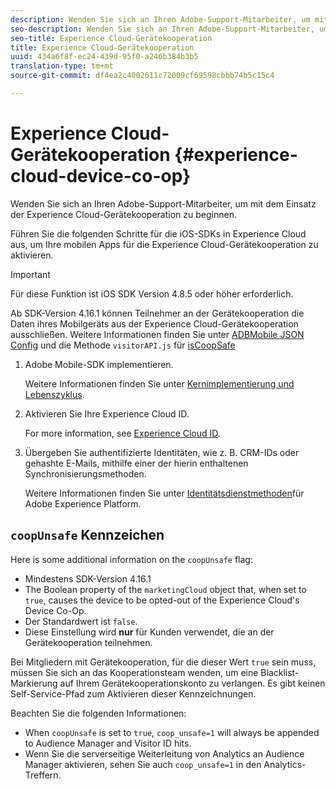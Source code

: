 ```yaml
---
description: Wenden Sie sich an Ihren Adobe-Support-Mitarbeiter, um mit dem Einsatz der Experience Cloud-Gerätekooperation zu beginnen.
seo-description: Wenden Sie sich an Ihren Adobe-Support-Mitarbeiter, um mit dem Einsatz der Experience Cloud-Gerätekooperation zu beginnen.
seo-title: Experience Cloud-Gerätekooperation
title: Experience Cloud-Gerätekooperation
uuid: 434a6f8f-ec24-439d-95f0-a246b384b3b5
translation-type: tm+mt
source-git-commit: df4ea2c4002611c72009cf69598cbbb74b5c15c4

---
```



# Experience Cloud-Gerätekooperation {#experience-cloud-device-co-op}

Wenden Sie sich an Ihren Adobe-Support-Mitarbeiter, um mit dem Einsatz der Experience Cloud-Gerätekooperation zu beginnen.

Führen Sie die folgenden Schritte für die iOS-SDKs in Experience Cloud aus, um Ihre mobilen Apps für die Experience Cloud-Gerätekooperation zu aktivieren.

>[!IMPORTANT]
>
>Für diese Funktion ist iOS SDK Version 4.8.5 oder höher erforderlich.

Ab SDK-Version 4.16.1 können Teilnehmer an der Gerätekooperation die Daten ihres Mobilgeräts aus der Experience Cloud-Gerätekooperation ausschließen. Weitere Informationen finden Sie unter [ADBMobile JSON Config](/help/ios/configuration/json-config/json-config.md) und die Methode `visitorAPI.js` für [isCoopSafe](https://marketing.adobe.com/resources/help/en_US/mcvid/mcvid-coopsafe.html)

1. Adobe Mobile-SDK implementieren.

   Weitere Informationen finden Sie unter [Kernimplementierung und Lebenszyklus](/help/ios/getting-started/dev-qs.md).
1. Aktivieren Sie Ihre Experience Cloud ID.

   For more information, see [Experience Cloud ID](/help/ios/marketing-cloud/mcvid.md).
1. Übergeben Sie authentifizierte Identitäten, wie z. B. CRM-IDs oder gehashte E-Mails, mithilfe einer der hierin enthaltenen Synchronisierungsmethoden.

   Weitere Informationen finden Sie unter [Identitätsdienstmethoden](/help/ios/marketing-cloud/mc-methods.md)für Adobe Experience Platform.

## `coopUnsafe` Kennzeichen

Here is some additional information on the `coopUnsafe` flag:

* Mindestens SDK-Version 4.16.1
* The Boolean property of the `marketingCloud` object that, when set to `true`, causes the device to be opted-out of the Experience Cloud's Device Co-Op.
* Der Standardwert ist `false`.
* Diese Einstellung wird **nur** für Kunden verwendet, die an der Gerätekooperation teilnehmen.

Bei Mitgliedern mit Gerätekooperation, für die dieser Wert `true` sein muss, müssen Sie sich an das Kooperationsteam wenden, um eine Blacklist-Markierung auf Ihrem Gerätekooperationskonto zu verlangen. Es gibt keinen Self-Service-Pfad zum Aktivieren dieser Kennzeichnungen.

Beachten Sie die folgenden Informationen:

* When `coopUnsafe` is set to `true`, `coop_unsafe=1` will always be appended to Audience Manager and Visitor ID hits.
* Wenn Sie die serverseitige Weiterleitung von Analytics an Audience Manager aktivieren, sehen Sie auch `coop_unsafe=1` in den Analytics-Treffern.


